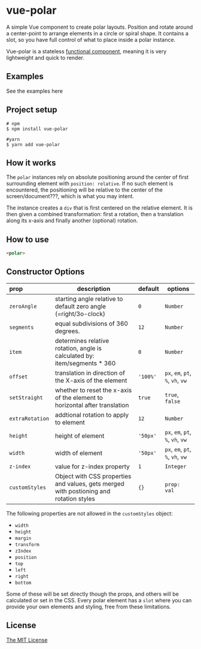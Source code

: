 # vue-polar

A simple Vue component to create polar layouts. Position and rotate around a center-point to arrange elements in a circle or spiral shape. It contains a slot, so you have full control of what to place inside a polar instance.

Vue-polar is a stateless [functional component](https://vuejs.org/v2/guide/render-function.html#Functional-Components), meaning it is very lightweight and quick to render.

## Examples

See the examples here

## Project setup
```
# npm
$ npm install vue-polar

#yarn
$ yarn add vue-polar
```

## How it works
The `polar` instances rely on absolute positioning around the center of first surrounding element with `position: relative`. If no such element is encountered, the positioning will be relative to the center of the screen/document???, which is what you may intent.
 
 The instance creates a `div` that is first centered on the relative element. It is then given a combined transformation: first a rotation, then a translation along its x-axis and finally another (optional) rotation.

 ## How to use

 ```html
 <polar>
 ```

## Constructor Options
|prop|description|default|options|
|:---|---|---|---|
|`zeroAngle`|starting angle relative to default zero angle (=right/3o-clock)|`0`|`Number`|
|`segments`|equal subdivisions of 360 degrees.|`12`|`Number`|
|`item`|determines relative rotation, angle is calculated by: item/segments * 360|`0`|`Number`|
|`offset`|translation in direction of the X-axis of the element|`'100%'`|`px`, `em`, `pt`, `%`, `vh`, `vw`|
|`setStraight`|whether to reset the x-axis of the element to horizontal after translation|`true`|`true`, `false`|
|`extraRotation`|addtional rotation to apply to element|`12`|`Number`|
|`height`|height of element|`'50px'`|`px`, `em`, `pt`, `%`, `vh`, `vw`|
|`width`|width of element|`'50px'`|`px`, `em`, `pt`, `%`, `vh`, `vw`|
|`z-index`|value for z-index property|`1`|`Integer`|
|`customStyles`|Object with CSS properties and values, gets merged with postioning and rotation styles|`{}`|`prop: val`|

The following properties are not allowed in the `customStyles` object:

+ `width`
+ `height`
+ `margin`
+ `transform`
+ `zIndex`
+ `position`
+ `top`
+ `left`
+ `right`
+ `bottom`

Some of these will be set directly though the props, and others will be calculated or set in the CSS. Every polar element has a `slot` where you can provide your own elements and styling, free from these limitations.

## License
[The MIT License](http://opensource.org/licenses/MIT)
